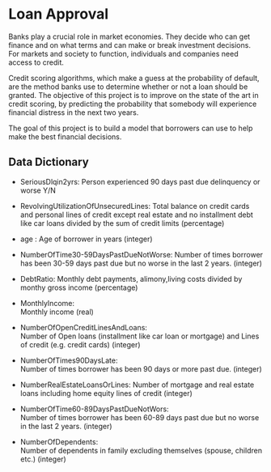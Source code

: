 # Loan Approval

Banks play a crucial role in market economies. They decide who can get finance and on what terms and can make or break investment decisions. For markets and society to function, individuals and companies need access to credit. 

Credit scoring algorithms, which make a guess at the probability of default, are the method banks use to determine whether or not a loan should be granted. The objective of this project is to improve on the state of the art in credit scoring, by predicting the probability that somebody will experience financial distress in the next two years.

The goal of this project is to build a model that borrowers can use to help make the best financial decisions.

## Data Dictionary
- SeriousDlqin2yrs:	
    Person experienced 90 days past due delinquency or worse 	Y/N

- RevolvingUtilizationOfUnsecuredLines:
    Total balance on credit cards and personal lines of credit except real estate and no installment debt like car loans divided by the sum of credit limits	(percentage)

- age :	
    Age of borrower in years	(integer)

- NumberOfTime30-59DaysPastDueNotWorse:
    Number of times borrower has been 30-59 days past due but no worse in the last 2 years.	(integer)

- DebtRatio: 
    Monthly debt payments, alimony,living costs divided by monthy gross income	(percentage)

- MonthlyIncome:	
    Monthly income	(real)

- NumberOfOpenCreditLinesAndLoans:	
    Number of Open loans (installment like car loan or mortgage) and Lines of credit (e.g. credit cards)	(integer)

- NumberOfTimes90DaysLate:	
    Number of times borrower has been 90 days or more past due.	(integer)

- NumberRealEstateLoansOrLines:	
    Number of mortgage and real estate loans including home equity lines of credit	(integer)

- NumberOfTime60-89DaysPastDueNotWors:	
    Number of times borrower has been 60-89 days past due but no worse in the last 2 years.	(integer)

- NumberOfDependents:	
    Number of dependents in family excluding themselves (spouse, children etc.)	(integer)

